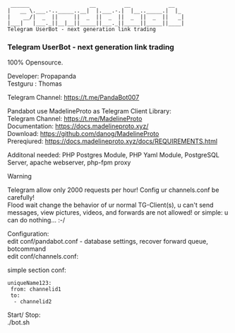```
 ______                   __         __            __
|   __ \.___.-.._____..__|  |.___.-.|  |__.._____.|  |_
|    __/|  _  ||     ||  _  ||  _  ||  _  ||  _  ||   _|
|___|   |___._||__|__||_____||___._||_____||_____||____|
Telegram UserBot - next generation link trading     
```
### Telegram UserBot - next generation link trading

100% Opensource.

Developer: Propapanda \
Testguru : Thomas 

Telegram Channel: https://t.me/PandaBot007

Pandabot use MadelineProto as Telegram Client Library: \
Telegram Channel: https://t.me/MadelineProto \
Documentation: https://docs.madelineproto.xyz/ \
Download: https://github.com/danog/MadelineProto \
Prereqiured: https://docs.madelineproto.xyz/docs/REQUIREMENTS.html 

Additonal needed: PHP Postgres Module, PHP Yaml Module, PostgreSQL Server, apache webserver, php-fpm proxy

> [!WARNING]
> Telegram allow only 2000 requests per hour! Config ur channels.conf be carefully! \
> Flood wait change the behavior of ur normal TG-Client(s), u can't send messages, view pictures, videos, and forwards are not allowed!
> or simple: u can do nothing... :-/ 


Configuration: \
edit conf/pandabot.conf - database settings, recover forward queue, botcommand \
edit conf/channels.conf:

simple section conf: 
```
uniqueName123:
 from: channelid1
 to:
  - channelid2
```

Start/ Stop: \
 ./bot.sh

